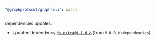 ```yaml
---
"@graphprotocol/graph-cli": patch
---
```

dependencies updates:
  - Updated dependency [`fs-extra@9.1.0` ↗︎](https://www.npmjs.com/package/fs-extra/v/9.1.0) (from `9.0.0`, in `dependencies`)
